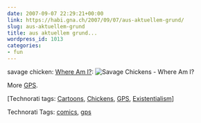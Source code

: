 ```yaml
---
date: 2007-09-07 22:29:21+00:00
link: https://habi.gna.ch/2007/09/07/aus-aktuellem-grund/
slug: aus-aktuellem-grund
title: aus aktuellem grund...
wordpress_id: 1013
categories:
- fun
---
```


savage chicken: [Where Am I?](http://www.savagechickens.com/blog/2007/09/where-am-i.html):
![Savage Chickens - Where Am I?](http://www.savagechickens.com/images/chickengps2.jpg)

More [GPS](http://www.savagechickens.com/blog/2006/03/gps.html).

[Technorati tags: [Cartoons](http://www.technorati.com/tag/Cartoons), [Chickens](http://www.technorati.com/tag/chickens), [GPS](http://www.technorati.com/tag/GPS), [Existentialism](http://www.technorati.com/tag/existentialism)]



Technorati Tags: [comics](http://www.technorati.com/tag/comics), [gps](http://www.technorati.com/tag/gps)
